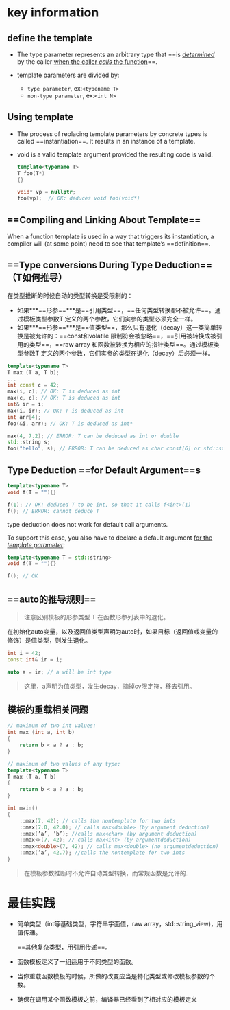 # key information

## define the template

- The type parameter represents an arbitrary type that ==is <u>*determined*</u> by the caller <u>when the caller *calls* the function</u>==.

- template parameters are divided by:
  - `type parameter`, ex:`<typename T>`
  - `non-type parameter`,  ex:`<int N>`



## Using template

- The process of replacing template parameters by concrete types is called ==instantiation==. It results in an instance of a template.

- void is a valid template argument provided the resulting code is valid.

  ```cpp
  template<typename T>
  T foo(T*)
  {}
  
  void* vp = nullptr;
  foo(vp);	// OK: deduces void foo(void*)
  ```

  

## ==Compiling and Linking About Template==

When a function template is used in a way that triggers its instantiation, a compiler will (at some point) need to see that template’s ==definition==.



## ==Type conversions During Type Deduction==（T如何推导）

在类型推断的时候自动的类型转换是受限制的：

- 如果***==形参==***是==引用类型==，==任何类型转换都不被允许==。通过模板类型参数T 定义的两个参数，它们实参的类型必须完全一样。
- 如果***==形参==***是==值类型==，那么只有退化（decay）这一类简单转换是被允许的：==const和volatile 限制符会被忽略==，==引用被转换成被引用的类型==，==raw array 和函数被转换为相应的指针类型==。通过模板类型参数T 定义的两个参数，它们实参的类型在退化（decay）后必须一样。



```cpp
template<typename T>
T max (T a, T b);
...
int const c = 42;
max(i, c); // OK: T is deduced as int
max(c, c); // OK: T is deduced as int
int& ir = i;
max(i, ir); // OK: T is deduced as int
int arr[4];
foo(&i, arr); // OK: T is deduced as int*

max(4, 7.2); // ERROR: T can be deduced as int or double
std::string s;
foo("hello", s); // ERROR: T can be deduced as char const[6] or std::string
```



## Type Deduction ==for Default Argument==s

```cpp
template<typename T>
void f(T = ""){}

f(1); // OK: deduced T to be int, so that it calls f<int>(1)
f(); // ERROR: cannot deduce T
```

type deduction does not work for default call arguments.

To support this case, you also have to declare a default argument <u>for the *template parameter*</u>:

```cpp
template<typename T = std::string>
void f(T = ""){}

f(); // OK
```



## ==auto的推导规则==

> 注意区别模板的形参类型 T 在函数形参列表中的退化。

在初始化auto变量，以及返回值类型声明为auto时，如果目标（返回值或变量的修饰）是值类型，则发生退化。

```cpp
int i = 42;
const int& ir = i;

auto a = ir; // a will be int type
```

> 这里，a声明为值类型，发生decay，摘掉cv限定符，移去引用。



## 模板的重载相关问题

```cpp
// maximum of two int values:
int max (int a, int b)
{
    return b < a ? a : b;
}

// maximum of two values of any type:
template<typename T>
T max (T a, T b)
{
    return b < a ? a : b;
}

int main()
{
    ::max(7, 42); // calls the nontemplate for two ints
    ::max(7.0, 42.0); // calls max<double> (by argument deduction)
    ::max(’a’, ’b’); //calls max<char> (by argument deduction)
    ::max<>(7, 42); // calls max<int> (by argumentdeduction)
    ::max<double>(7, 42); // calls max<double> (no argumentdeduction)
    ::max(’a’, 42.7); //calls the nontemplate for two ints
}
```

>在模板参数推断时不允许自动类型转换，而常规函数是允许的.



# 最佳实践

- 简单类型（int等基础类型，字符串字面值，raw array，std::string_view)，用值传递。

  ==其他复杂类型，用引用传递==。

- 函数模板定义了一组适用于不同类型的函数。

- 当你重载函数模板的时候，所做的改变应当是特化类型或修改模板参数的个数。

- 确保在调用某个函数模板之前，编译器已经看到了相对应的模板定义

